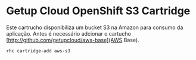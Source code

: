 # Getup Cloud OpenShift S3 Cartridge

Este cartrucho disponibiliza um bucket S3 na Amazon para consumo da aplicação.
Antes é necessário adcionar o cartucho [http://github.com/getupcloud/aws-base](AWS Base).

```
rhc cartridge-add aws-s3 
```
